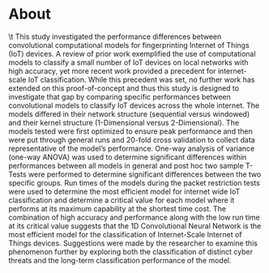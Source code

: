 # About
\t This study investigated the performance differences between convolutional computational models for fingerprinting Internet of Things (IoT) devices. A review of prior work exemplified the use of computational models to classify a small number of IoT devices on local networks with high accuracy, yet more recent work provided a precedent for internet-scale IoT classification. While this precedent was set, no further work has extended on this proof-of-concept and thus this study is designed to investigate that gap by comparing specific performances between convolutional models to classify IoT devices across the whole internet. The models differed in their network structure (sequential versus windowed) and their kernel structure (1-Dimensional versus 2-Dimensional). The models tested were first optimized to ensure peak performance and then were put through general runs and 20-fold cross validation to collect data representative of the model’s performance. One-way analysis of variance (one-way ANOVA) was used to determine significant differences within performances between all models in general and post hoc two sample T-Tests were performed to determine significant differences between the two specific groups. Run times of the models during the packet restriction tests were used to determine the most efficient model for internet wide IoT classification and determine a critical value for each model where it performs at its maximum capability at the shortest time cost. The combination of high accuracy and performance along with the low run time at its critical value suggests that the 1D Convolutional Neural Network is the most efficient model for the classification of Internet-Scale Internet of Things devices. Suggestions were made by the researcher to examine this phenomenon further by exploring both the classification of distinct cyber threats and the long-term classification performance of the model.

